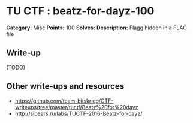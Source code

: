 # TU CTF : beatz-for-dayz-100

**Category:** Misc
**Points:** 100
**Solves:** 
**Description:**
Flagg hidden in a FLAC file


## Write-up

(TODO)

## Other write-ups and resources

* https://github.com/team-bitskrieg/CTF-writeups/tree/master/tuctf/Beatz%20for%20dayz
* http://sibears.ru/labs/TUCTF-2016-Beatz-for-dayz/
